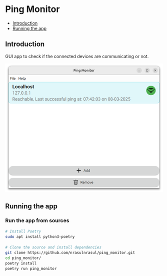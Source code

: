 # Ping Monitor

- [Introduction](#introduction)
- [Running the app](#running-the-app)

## Introduction
GUI app to check if the connected devices are communicating or not.

![App Screenshot](doc/images/main_window.png)

## Running the app

### Run the app from sources
```bash
# Install Poetry
sudo apt install python3-poetry

# Clone the source and install dependencies
git clone https://github.com/nrasulnrasul/ping_monitor.git
cd ping_monitor/
poetry install
poetry run ping_monitor
